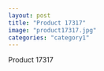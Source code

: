 ```yaml
---
layout: post
title: "Product 17317"
image: "product17317.jpg"
categories: "category1"
---
```

Product 17317
